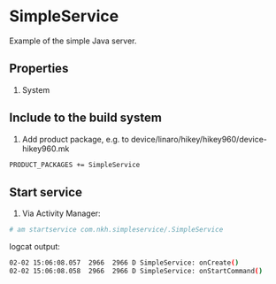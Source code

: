# SimpleService
Example of the simple Java server.

## Properties
1. System

## Include to the build system
1. Add product package, e.g. to device/linaro/hikey/hikey960/device-hikey960.mk
```sh
PRODUCT_PACKAGES += SimpleService
```
## Start service
1. Via Activity Manager:
```sh
# am startservice com.nkh.simpleservice/.SimpleService
```
logcat output:
```sh
02-02 15:06:08.057  2966  2966 D SimpleService: onCreate()
02-02 15:06:08.058  2966  2966 D SimpleService: onStartCommand()
```
